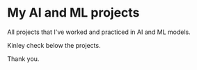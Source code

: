 # My AI and ML projects
All projects that I've worked and practiced in AI and ML models. 

Kinley check below the projects.

Thank you.
